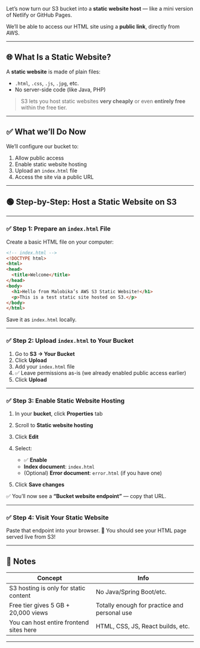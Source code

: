 Let’s now turn our S3 bucket into a **static website host** — like a mini version of Netlify or GitHub Pages.

We’ll be able to access our HTML site using a **public link**, directly from AWS.

---

## 🌐 What Is a Static Website?

A **static website** is made of plain files:

* `.html`, `.css`, `.js`, `.jpg`, etc.
* No server-side code (like Java, PHP)

> S3 lets you host static websites **very cheaply** or even **entirely free** within the free tier.

---

## ✅ What we’ll Do Now

We’ll configure our bucket to:

1. Allow public access
2. Enable static website hosting
3. Upload an `index.html` file
4. Access the site via a public URL

---

## 🟢 Step-by-Step: Host a Static Website on S3

---

### ✅ Step 1: Prepare an `index.html` File

Create a basic HTML file on your computer:

```html
<!-- index.html -->
<!DOCTYPE html>
<html>
<head>
  <title>Welcome</title>
</head>
<body>
  <h1>Hello from Malobika’s AWS S3 Static Website!</h1>
  <p>This is a test static site hosted on S3.</p>
</body>
</html>
```

Save it as `index.html` locally.

---

### ✅ Step 2: Upload `index.html` to Your Bucket

1. Go to **S3 → Your Bucket**
2. Click **Upload**
3. Add your `index.html` file
4. ✅ Leave permissions as-is (we already enabled public access earlier)
5. Click **Upload**

---

### ✅ Step 3: Enable Static Website Hosting

1. In your **bucket**, click **Properties** tab

2. Scroll to **Static website hosting**

3. Click **Edit**

4. Select:

   * ✅ **Enable**
   * **Index document**: `index.html`
   * (Optional) **Error document**: `error.html` (if you have one)

5. Click **Save changes**

✅ You’ll now see a **“Bucket website endpoint”** — copy that URL.

---

### ✅ Step 4: Visit Your Static Website

Paste that endpoint into your browser.
🎉 You should see your HTML page served live from S3!

---

## 🧠 Notes

| Concept                                 | Info                                         |
| --------------------------------------- | -------------------------------------------- |
| S3 hosting is only for static content   | No Java/Spring Boot/etc.                     |
| Free tier gives 5 GB + 20,000 views     | Totally enough for practice and personal use |
| You can host entire frontend sites here | HTML, CSS, JS, React builds, etc.            |

---
